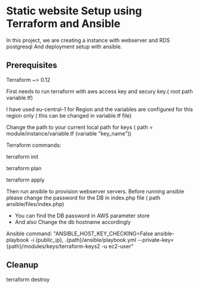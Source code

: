 # Static website Setup using Terraform and Ansible

In this project, we are creating a instance with webserver and RDS postgresql And deployment setup with ansible.

## Prerequisites

Terraform ~> 0.12

First needs to run terraform with aws access key and secury key.( root path variable.tf)

I have used eu-central-1 for Region and the variables are configured for this region only ( this can be changed in variable.tf file)

Change the path to your current local path for keys ( path = module/instance/variable.tf (variable "key_name"))

Terraform commands:

terraform init
 
terraform plan

terraform apply


Then run ansible to provision webserver servers.
Before running ansible please change the password for the DB in index.php file ( path ansible/files/index.php)
- You can find the DB password in AWS parameter store
- And also Change the db hostname accordingly

Ansible command: "ANSIBLE_HOST_KEY_CHECKING=False ansible-playbook -i {public_ip}, .{path}/ansible/playbook.yml --private-key={path}/modules/keys/terraform-keys2 -u ec2-user"

## Cleanup

terraform destroy